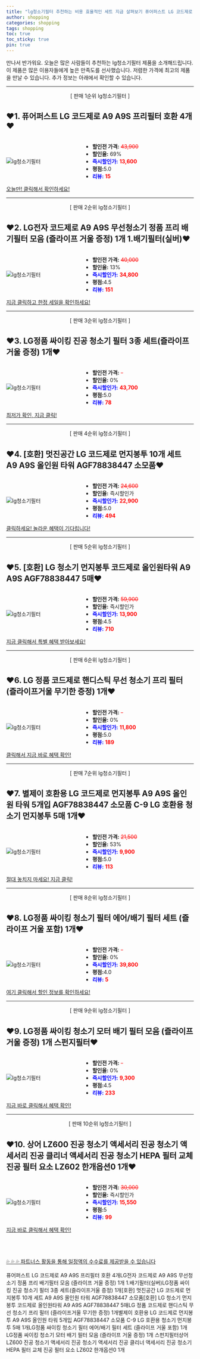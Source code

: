 ```yaml
---
title: "lg청소기필터 추천하는 비용 효율적인 세트 지금 살펴보기 퓨어퍼스트 LG 코드제로 A9 A9S"
author: shopping
categories: shopping
tags: shopping
toc: true
toc_sticky: true
pin: true
---
```

만나서 반가워요. 오늘은 많은 사람들이 추천하는 lg청소기필터 제품을 소개해드립니다. 이 제품은 많은 이용자들에게 높은 만족도를 선사했습니다. 저렴한 가격에 최고의 제품을 만날 수 있습니다. 추가 정보는 아래에서 확인할 수 있습니다.

---
<p class="toplist" style="margin: 0 auto; display: block; width: fit-content;">[ 판매 1순위 lg청소기필터 ]</p>

<h2><strong>❤️1. 퓨어퍼스트 LG 코드제로 A9 A9S 프리필터 호환 4개❤️</strong></h2>

<div style="display: flex; align-items: center;">
    <div style="flex: 0.4;">
        <img src="https://thumbnail6.coupangcdn.com/thumbnails/remote/230x230ex/image/vendor_inventory/385e/9577cd116610ecaa772089292d544658c44c431b48dfbd7aba6580ef6996.png" alt="lg청소기필터" style="max-width: 100%;">
    </div>
    <div style="flex: 0.6; margin-left: 10px;">
        <ul>
            <li><strong>할인전 가격:</strong> <del style="color: red;">43,900</del></li>
            <li><strong>할인율:</strong> 69%</li>
            <li><span style='color:blue'><strong>즉시할인가:</strong></span> <span style='color:red'><strong>13,600</strong></span></li>
            <li><strong>평점:</strong>5.0</li>
            <li><span style='color:blue'><strong>리뷰:</strong></span> <span style='color:red'><strong>15</strong></span></li>
        </ul>
    </div>
</div>
<div class="center">
    <a href="https://William4Davisa.github.io?lptag=AF9450613&subid=githubio&pageKey=7885775041&traceid=V0-153&itemId=21576173482&vendorItemId=88627862659" class="myButton">
        오늘만! 클릭해서 확인하세요!
    </a>
</div>


---
<p class="toplist" style="margin: 0 auto; display: block; width: fit-content;">[ 판매 2순위 lg청소기필터 ]</p>

<h2><strong>❤️2. LG전자 코드제로 A9 A9S 무선청소기 정품 프리 배기필터 모음 (즐라이프 거울 증정) 1개 1.배기필터(실버)❤️</strong></h2>

<div style="display: flex; align-items: center;">
    <div style="flex: 0.4;">
        <img src="https://thumbnail8.coupangcdn.com/thumbnails/remote/230x230ex/image/vendor_inventory/7f3e/0ee789393a40e87ed996514e3575bff9df947543f294ca170e8ba532dc78.jpg" alt="lg청소기필터" style="max-width: 100%;">
    </div>
    <div style="flex: 0.6; margin-left: 10px;">
        <ul>
            <li><strong>할인전 가격:</strong> <del style="color: red;">40,000</del></li>
            <li><strong>할인율:</strong> 13%</li>
            <li><span style='color:blue'><strong>즉시할인가:</strong></span> <span style='color:red'><strong>34,800</strong></span></li>
            <li><strong>평점:</strong>4.5</li>
            <li><span style='color:blue'><strong>리뷰:</strong></span> <span style='color:red'><strong>151</strong></span></li>
        </ul>
    </div>
</div>
<div class="center">
    <a href="https://William4Davisa.github.io?lptag=AF9450613&subid=githubio&pageKey=6414626127&traceid=V0-153&itemId=13771970312&vendorItemId=70575168797" class="myButton">
        지금 클릭하고 한정 세일을 확인하세요!
    </a>
</div>


---
<p class="toplist" style="margin: 0 auto; display: block; width: fit-content;">[ 판매 3순위 lg청소기필터 ]</p>

<h2><strong>❤️3. LG정품 싸이킹 진공 청소기 필터 3종 세트(즐라이프거울 증정) 1개❤️</strong></h2>

<div style="display: flex; align-items: center;">
    <div style="flex: 0.4;">
        <img src="https://thumbnail6.coupangcdn.com/thumbnails/remote/230x230ex/image/vendor_inventory/1eb9/91304dde0bd4049bea6c4e220bfc6a80b1993fd9e13fbbe0a08b4eb56625.jpg" alt="lg청소기필터" style="max-width: 100%;">
    </div>
    <div style="flex: 0.6; margin-left: 10px;">
        <ul>
            <li><strong>할인전 가격:</strong> <del style="color: red;">-</del></li>
            <li><strong>할인율:</strong> 0%</li>
            <li><span style='color:blue'><strong>즉시할인가:</strong></span> <span style='color:red'><strong>43,700</strong></span></li>
            <li><strong>평점:</strong>5.0</li>
            <li><span style='color:blue'><strong>리뷰:</strong></span> <span style='color:red'><strong>78</strong></span></li>
        </ul>
    </div>
</div>
<div class="center">
    <a href="https://William4Davisa.github.io?lptag=AF9450613&subid=githubio&pageKey=6487247696&traceid=V0-153&itemId=14226274504&vendorItemId=81471586137" class="myButton">
        최저가 확인, 지금 클릭!
    </a>
</div>


---
<p class="toplist" style="margin: 0 auto; display: block; width: fit-content;">[ 판매 4순위 lg청소기필터 ]</p>

<h2><strong>❤️4. [호환] 멋진공간 LG 코드제로 먼지봉투 10개 세트 A9 A9S 올인원 타워 AGF78838447 소모품❤️</strong></h2>

<div style="display: flex; align-items: center;">
    <div style="flex: 0.4;">
        <img src="https://thumbnail9.coupangcdn.com/thumbnails/remote/230x230ex/image/vendor_inventory/bb9b/ed13fa91fb9e9d5197b10ceda7ca36d4c94587954de4ed5841d9cba5bb38.jpg" alt="lg청소기필터" style="max-width: 100%;">
    </div>
    <div style="flex: 0.6; margin-left: 10px;">
        <ul>
            <li><strong>할인전 가격:</strong> <del style="color: red;">24,600</del></li>
            <li><strong>할인율:</strong> 즉시할인가</li>
            <li><span style='color:blue'><strong>즉시할인가:</strong></span> <span style='color:red'><strong>22,900</strong></span></li>
            <li><strong>평점:</strong>5.0</li>
            <li><span style='color:blue'><strong>리뷰:</strong></span> <span style='color:red'><strong>494</strong></span></li>
        </ul>
    </div>
</div>
<div class="center">
    <a href="https://William4Davisa.github.io?lptag=AF9450613&subid=githubio&pageKey=7764726003&traceid=V0-153&itemId=20947215289&vendorItemId=86648750953" class="myButton">
        클릭하세요! 놀라운 혜택이 기다립니다!
    </a>
</div>


---
<p class="toplist" style="margin: 0 auto; display: block; width: fit-content;">[ 판매 5순위 lg청소기필터 ]</p>

<h2><strong>❤️5. [호환] LG 청소기 먼지봉투 코드제로 올인원타워 A9 A9S AGF78838447 5매❤️</strong></h2>

<div style="display: flex; align-items: center;">
    <div style="flex: 0.4;">
        <img src="https://thumbnail9.coupangcdn.com/thumbnails/remote/230x230ex/image/vendor_inventory/f118/666851b599ca807365d735d4e4bce48538f099c251d85afaca52e056eb90.png" alt="lg청소기필터" style="max-width: 100%;">
    </div>
    <div style="flex: 0.6; margin-left: 10px;">
        <ul>
            <li><strong>할인전 가격:</strong> <del style="color: red;">59,900</del></li>
            <li><strong>할인율:</strong> 즉시할인가</li>
            <li><span style='color:blue'><strong>즉시할인가:</strong></span> <span style='color:red'><strong>13,900</strong></span></li>
            <li><strong>평점:</strong>4.5</li>
            <li><span style='color:blue'><strong>리뷰:</strong></span> <span style='color:red'><strong>710</strong></span></li>
        </ul>
    </div>
</div>
<div class="center">
    <a href="https://William4Davisa.github.io?lptag=AF9450613&subid=githubio&pageKey=7512574786&traceid=V0-153&itemId=19687335088&vendorItemId=86841023286" class="myButton">
        지금 클릭해서 특별 혜택 받아보세요!
    </a>
</div>


---
<p class="toplist" style="margin: 0 auto; display: block; width: fit-content;">[ 판매 6순위 lg청소기필터 ]</p>

<h2><strong>❤️6. LG 정품 코드제로 핸디스틱 무선 청소기 프리 필터 (즐라이프거울 무기한 증정) 1개❤️</strong></h2>

<div style="display: flex; align-items: center;">
    <div style="flex: 0.4;">
        <img src="https://thumbnail8.coupangcdn.com/thumbnails/remote/230x230ex/image/vendor_inventory/f8db/0a99e27463e1fad50b596cfc2b34a4113afaa11bb80ad0e53cdd0c7d28f7.jpg" alt="lg청소기필터" style="max-width: 100%;">
    </div>
    <div style="flex: 0.6; margin-left: 10px;">
        <ul>
            <li><strong>할인전 가격:</strong> <del style="color: red;">-</del></li>
            <li><strong>할인율:</strong> 0%</li>
            <li><span style='color:blue'><strong>즉시할인가:</strong></span> <span style='color:red'><strong>11,800</strong></span></li>
            <li><strong>평점:</strong>5.0</li>
            <li><span style='color:blue'><strong>리뷰:</strong></span> <span style='color:red'><strong>189</strong></span></li>
        </ul>
    </div>
</div>
<div class="center">
    <a href="https://William4Davisa.github.io?lptag=AF9450613&subid=githubio&pageKey=1465024399&traceid=V0-153&itemId=2519589595&vendorItemId=70512491429" class="myButton">
        클릭해서 지금 바로 혜택 확인!
    </a>
</div>


---
<p class="toplist" style="margin: 0 auto; display: block; width: fit-content;">[ 판매 7순위 lg청소기필터 ]</p>

<h2><strong>❤️7. 별제이 호환용 LG 코드제로 먼지봉투 A9 A9S 올인원 타워 5개입 AGF78838447 소모품 C-9 LG 호환용 청소기 먼지봉투 5매 1개❤️</strong></h2>

<div style="display: flex; align-items: center;">
    <div style="flex: 0.4;">
        <img src="https://thumbnail10.coupangcdn.com/thumbnails/remote/230x230ex/image/vendor_inventory/1ef5/338d8da903916cb9ca9a722d6d3c7e86dd38b4d9f5b4e99294c0ff5d6a10.jpg" alt="lg청소기필터" style="max-width: 100%;">
    </div>
    <div style="flex: 0.6; margin-left: 10px;">
        <ul>
            <li><strong>할인전 가격:</strong> <del style="color: red;">21,500</del></li>
            <li><strong>할인율:</strong> 53%</li>
            <li><span style='color:blue'><strong>즉시할인가:</strong></span> <span style='color:red'><strong>9,900</strong></span></li>
            <li><strong>평점:</strong>5.0</li>
            <li><span style='color:blue'><strong>리뷰:</strong></span> <span style='color:red'><strong>113</strong></span></li>
        </ul>
    </div>
</div>
<div class="center">
    <a href="https://William4Davisa.github.io?lptag=AF9450613&subid=githubio&pageKey=7645843090&traceid=V0-153&itemId=20329615929&vendorItemId=86693819548" class="myButton">
        절대 놓치지 마세요! 지금 클릭!
    </a>
</div>


---
<p class="toplist" style="margin: 0 auto; display: block; width: fit-content;">[ 판매 8순위 lg청소기필터 ]</p>

<h2><strong>❤️8. LG정품 싸이킹 청소기 필터 에어/배기 필터 세트 (즐라이프 거울 포함) 1개❤️</strong></h2>

<div style="display: flex; align-items: center;">
    <div style="flex: 0.4;">
        <img src="https://thumbnail8.coupangcdn.com/thumbnails/remote/230x230ex/image/vendor_inventory/f7e5/2290694b47595905e5c14ab07df2eba4b8b87376efcb5ff1df073bd90ce4.jpg" alt="lg청소기필터" style="max-width: 100%;">
    </div>
    <div style="flex: 0.6; margin-left: 10px;">
        <ul>
            <li><strong>할인전 가격:</strong> <del style="color: red;">-</del></li>
            <li><strong>할인율:</strong> 0%</li>
            <li><span style='color:blue'><strong>즉시할인가:</strong></span> <span style='color:red'><strong>39,800</strong></span></li>
            <li><strong>평점:</strong>4.0</li>
            <li><span style='color:blue'><strong>리뷰:</strong></span> <span style='color:red'><strong>5</strong></span></li>
        </ul>
    </div>
</div>
<div class="center">
    <a href="https://William4Davisa.github.io?lptag=AF9450613&subid=githubio&pageKey=7679253965&traceid=V0-153&itemId=20506865147&vendorItemId=84112368271" class="myButton">
        여기 클릭해서 할인 정보를 확인하세요!
    </a>
</div>


---
<p class="toplist" style="margin: 0 auto; display: block; width: fit-content;">[ 판매 9순위 lg청소기필터 ]</p>

<h2><strong>❤️9. LG정품 싸이킹 청소기 모터 배기 필터 모음 (즐라이프 거울 증정) 1개 스펀지필터❤️</strong></h2>

<div style="display: flex; align-items: center;">
    <div style="flex: 0.4;">
        <img src="https://thumbnail8.coupangcdn.com/thumbnails/remote/230x230ex/image/vendor_inventory/a9c1/e2e1335b069da1f1175934f6879e8151de0e69e8bf53fa6628237a59911e.jpg" alt="lg청소기필터" style="max-width: 100%;">
    </div>
    <div style="flex: 0.6; margin-left: 10px;">
        <ul>
            <li><strong>할인전 가격:</strong> <del style="color: red;">-</del></li>
            <li><strong>할인율:</strong> 0%</li>
            <li><span style='color:blue'><strong>즉시할인가:</strong></span> <span style='color:red'><strong>9,300</strong></span></li>
            <li><strong>평점:</strong>4.5</li>
            <li><span style='color:blue'><strong>리뷰:</strong></span> <span style='color:red'><strong>233</strong></span></li>
        </ul>
    </div>
</div>
<div class="center">
    <a href="https://William4Davisa.github.io?lptag=AF9450613&subid=githubio&pageKey=7699103057&traceid=V0-153&itemId=20608630823&vendorItemId=70260911898" class="myButton">
        지금 바로 클릭해서 혜택 확인!
    </a>
</div>


---
<p class="toplist" style="margin: 0 auto; display: block; width: fit-content;">[ 판매 10순위 lg청소기필터 ]</p>

<h2><strong>❤️10. 상어 LZ600 진공 청소기 액세서리 진공 청소기 액세서리 진공 클리너 액세서리 진공 청소기 HEPA 필터 교체 진공 필터 요소 LZ602 한개옵션0 1개❤️</strong></h2>

<div style="display: flex; align-items: center;">
    <div style="flex: 0.4;">
        <img src="https://thumbnail10.coupangcdn.com/thumbnails/remote/230x230ex/image/vendor_inventory/340d/3f6b22f3d52898e4570874af9a959b1e4fbcc5ef36ef085b3fdb37d0d0c8.jpg" alt="lg청소기필터" style="max-width: 100%;">
    </div>
    <div style="flex: 0.6; margin-left: 10px;">
        <ul>
            <li><strong>할인전 가격:</strong> <del style="color: red;">30,000</del></li>
            <li><strong>할인율:</strong> 즉시할인가</li>
            <li><span style='color:blue'><strong>즉시할인가:</strong></span> <span style='color:red'><strong>15,550</strong></span></li>
            <li><strong>평점:</strong>5</li>
            <li><span style='color:blue'><strong>리뷰:</strong></span> <span style='color:red'><strong>99</strong></span></li>
        </ul>
    </div>
</div>
<div class="center">
    <a href="https://William4Davisa.github.io?lptag=AF9450613&subid=githubio&pageKey=6516988967&traceid=V0-153&itemId=14420708278&vendorItemId=90220270316" class="myButton">
        지금 바로 클릭해서 혜택 확인!
    </a>
</div>

<br><br><br>[💦 💦 💦 파트너스 활동을 통해 일정액의 수수료를 제공받을 수 있습니다](https://link.coupang.com/a/bcpT2c)<br><br>퓨어퍼스트 LG 코드제로 A9 A9S 프리필터 호환 4개LG전자 코드제로 A9 A9S 무선청소기 정품 프리 배기필터 모음 (즐라이프 거울 증정) 1개 1.배기필터(실버)LG정품 싸이킹 진공 청소기 필터 3종 세트(즐라이프거울 증정) 1개[호환] 멋진공간 LG 코드제로 먼지봉투 10개 세트 A9 A9S 올인원 타워 AGF78838447 소모품[호환] LG 청소기 먼지봉투 코드제로 올인원타워 A9 A9S AGF78838447 5매LG 정품 코드제로 핸디스틱 무선 청소기 프리 필터 (즐라이프거울 무기한 증정) 1개별제이 호환용 LG 코드제로 먼지봉투 A9 A9S 올인원 타워 5개입 AGF78838447 소모품 C-9 LG 호환용 청소기 먼지봉투 5매 1개LG정품 싸이킹 청소기 필터 에어/배기 필터 세트 (즐라이프 거울 포함) 1개LG정품 싸이킹 청소기 모터 배기 필터 모음 (즐라이프 거울 증정) 1개 스펀지필터상어 LZ600 진공 청소기 액세서리 진공 청소기 액세서리 진공 클리너 액세서리 진공 청소기 HEPA 필터 교체 진공 필터 요소 LZ602 한개옵션0 1개
